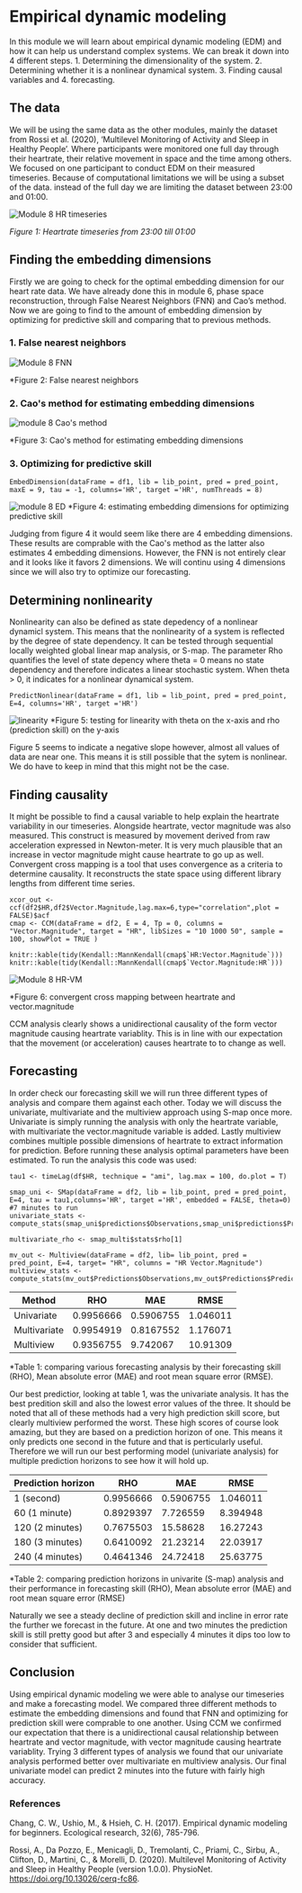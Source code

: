 # Empirical dynamic modeling
In this module we will learn about empirical dynamic modeling (EDM) and how it can help us understand complex systems. We can break it down into 4 different steps. 1. Determining the dimensionality of the system. 2. Determining whether it is a nonlinear dynamical system. 3. Finding causal variables and 4. forecasting.

## The data
We will be using the same data as the other modules, mainly the dataset from Rossi et al. (2020), ‘Multilevel Monitoring of Activity and Sleep in Healthy People’. Where participants were monitored one full day through their heartrate, their relative movement in space and the time among others. We focused on one participant to conduct EDM on their measured timeseries. Because of computational limitations we will be using a subset of the data. instead of the full day we are limiting the dataset between 23:00 and 01:00. 

![Module 8 HR timeseries](https://user-images.githubusercontent.com/106141937/170733573-2ac738ea-b25b-4d21-a818-fee6a449e034.png)

*Figure 1: Heartrate timeseries from 23:00 till 01:00*



## Finding the embedding dimensions
Firstly we are going to check for the optimal embedding dimension for our heart rate data. We have already done this in module 6, phase space reconstruction, through False Nearest Neighbors (FNN) and Cao’s method. Now we are going to find to the amount of embedding dimension by optimizing for predictive skill and comparing that to previous methods.

### 1. False nearest neighbors 

![Module 8 FNN](https://user-images.githubusercontent.com/106141937/170729036-68425e7c-3dda-4d89-8010-923293b6157e.png)

*Figure 2: False nearest neighbors
### 2. Cao's method for estimating embedding dimensions
![module 8 Cao's method](https://user-images.githubusercontent.com/106141937/170729570-48114002-05a9-4bae-a132-83cf895d29e6.png)

*Figure 3: Cao's method for estimating embedding dimensions
### 3. Optimizing for predictive skill

```
EmbedDimension(dataFrame = df1, lib = lib_point, pred = pred_point, maxE = 9, tau = -1, columns='HR', target ='HR', numThreads = 8)
```
![module 8 ED](https://user-images.githubusercontent.com/106141937/170729095-bd708c91-7e20-404d-b46e-a331f9a81ee5.png)
*Figure 4: estimating embedding dimensions for optimizing predictive skill

Judging from figure 4 it would seem like there are 4 embedding dimensions. These results are comprable with the Cao's method as the latter also estimates 4 embedding dimensions. However, the FNN is not entirely clear and it looks like it favors 2 dimensions. We will continu using 4 dimensions since we will also try to optimize our forecasting.

## Determining nonlinearity
Nonlinearity can also be defined as state depedency of a nonlinear dynamicl system. This means that the nonlinearity of a system is reflected by the degree of state dependency. It can be tested through sequential locally weighted global linear map analysis, or S-map. The parameter Rho quantifies the level of state depency where theta = 0 means no state dependency and therefore indicates a linear stochastic system. When theta > 0, it indicates for a nonlinear dynamical system.

```
PredictNonlinear(dataFrame = df1, lib = lib_point, pred = pred_point, E=4, columns='HR', target ='HR')
```
![linearity](https://user-images.githubusercontent.com/106141937/170838948-9a3951ec-96f9-4192-8e14-921d9fb68325.png)
*Figure 5: testing for linearity with theta on the x-axis and rho (prediction skill) on the y-axis

Figure 5 seems to indicate a negative slope however, almost all values of data are near one. This means it is still possible that the sytem is nonlinear. We do have to keep in mind that this might not be the case.

## Finding causality
It might be possible to find a causal variable to help explain the heartrate variability in our timeseries. Alongside heartrate, vector magnitude was also measured. This construct is measured by movement derived from raw acceleration expressed in Newton-meter. It is very much plausible that an increase in vector magnitude might cause heartrate to go up as well. Convergent cross mapping is a tool that uses convergence as a criteria to determine causality. It reconstructs the state space using different library lengths from different time series.

```
xcor_out <- ccf(df2$HR,df2$Vector.Magnitude,lag.max=6,type="correlation",plot = FALSE)$acf
cmap <- CCM(dataFrame = df2, E = 4, Tp = 0, columns = "Vector.Magnitude", target = "HR", libSizes = "10 1000 50", sample = 100, showPlot = TRUE )

knitr::kable(tidy(Kendall::MannKendall(cmap$`HR:Vector.Magnitude`)))
knitr::kable(tidy(Kendall::MannKendall(cmap$`Vector.Magnitude:HR`)))
```

![Module 8 HR-VM](https://user-images.githubusercontent.com/106141937/170876722-d8e788fd-c096-4d4e-bdc9-f04fc09a6d44.png)

*Figure 6: convergent cross mapping between heartrate and vector.magnitude

CCM analysis clearly shows a unidirectional causality of the form vector magnitude causing heartrate variablity. This is in line with our expectation that the movement (or acceleration) causes heartrate to to change as well.

## Forecasting
In order check our forecasting skill we will run three different types of analysis and compare them against each other. Today we will discuss the univariate, multivariate and the multiview approach using S-map once more. Univariate is simply running the analysis with only the heartrate variable, with multivariate the vector.magnitude variable is added. Lastly multiview combines multiple possible dimensions of heartrate to extract information for prediction. Before running these analysis optimal parameters have been estimated. To run the analysis this code was used:

```
tau1 <- timeLag(df$HR, technique = "ami", lag.max = 100, do.plot = T)

smap_uni <- SMap(dataFrame = df2, lib = lib_point, pred = pred_point, E=4, tau = tau1,columns='HR', target ='HR', embedded = FALSE, theta=0) #7 minutes to run
univariate_stats <- compute_stats(smap_uni$predictions$Observations,smap_uni$predictions$Predictions)

multivariate_rho <- smap_multi$stats$rho[1]

mv_out <- Multiview(dataFrame = df2, lib= lib_point, pred = pred_point, E=4, target= "HR", columns = "HR Vector.Magnitude")
multiview_stats <- compute_stats(mv_out$Predictions$Observations,mv_out$Predictions$Predictions)
```

| Method  | RHO| MAE| RMSE |
| ------------- | ------------- | ------------- | ------------- |
| Univariate | 0.9956666 | 0.5906755 | 1.046011 |
| Multivariate | 0.9954919| 0.8167552 | 1.176071 |
| Multiview | 0.9356755 | 9.742067 | 10.91309 |

*Table 1: comparing various forecasting analysis by their forecasting skill (RHO), Mean absolute error (MAE) and root mean square error (RMSE).

Our best predictior, looking at table 1, was the univariate analysis. It has the best predition skill and also the lowest error values of the three. It should be noted that all of these methods had a very high prediction skill score, but clearly multiview performed the worst. These high scores of course look amazing, but they are based on a prediction horizon of one. This means it only predicts one second in the future and that is perticularly useful. Therefore we will run our best performing model (univariate analysis) for multiple prediction horizons to see how it will hold up. 

| Prediction horizon  | RHO| MAE| RMSE |
| ------------- | ------------- | ------------- | ------------- |
| 1 (second)| 0.9956666 | 0.5906755 | 1.046011 |
| 60 (1 minute)| 0.8929397 | 7.726559 | 8.394948 |
| 120 (2 minutes)| 0.7675503 | 15.58628 | 16.27243 |
| 180 (3 minutes)| 0.6410092 | 21.23214 | 22.03917 |
| 240 (4 minutes)| 0.4641346 | 24.72418 | 25.63775 |

*Table 2: comparing prediction horizons in univarite (S-map) analysis and their performance in forecasting skill (RHO), Mean absolute error (MAE) and root mean square error (RMSE)

Naturally we see a steady decline of prediction skill and incline in error rate the further we forecast in the future. At one and two minutes the prediction skill is still pretty good but after 3 and especially 4 minutes it dips too low to consider that sufficient.

## Conclusion

Using empirical dynamic modeling we were able to analyse our timeseries and make a forecasting model. We compared three different methods to estimate the embedding dimensions and found that FNN and optimizing for prediction skill were comprable to one another. Using CCM we confirmed our expectation that there is a unidirectional causal relationship between heartrate and vector magnitude, with vector magnitude causing heartrate variablity. Trying 3 different types of analysis we found that our univariate analysis performed better over multivariate en multiview analysis. Our final univariate model can predict 2 minutes into the future with fairly high accuracy.

### References
Chang, C. W., Ushio, M., & Hsieh, C. H. (2017). Empirical dynamic modeling for beginners. Ecological research, 32(6), 785-796.

Rossi, A., Da Pozzo, E., Menicagli, D., Tremolanti, C., Priami, C., Sirbu, A., Clifton, D., Martini, C., & Morelli, D. (2020). Multilevel Monitoring of Activity and Sleep in Healthy People (version 1.0.0). PhysioNet. https://doi.org/10.13026/cerq-fc86.
